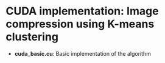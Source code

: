 # CUDA implementation: Image compression using K-means clustering

* **cuda_basic.cu**: Basic implementation of the algorithm
